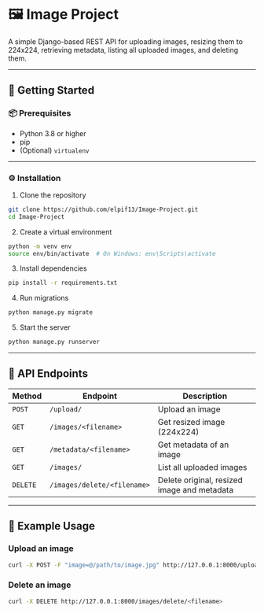 # 🖼️ Image Project

A simple Django-based REST API for uploading images, resizing them to 224x224, retrieving metadata, listing all uploaded images, and deleting them.

---

## 🚀 Getting Started

### 📦 Prerequisites

- Python 3.8 or higher  
- pip  
- (Optional) `virtualenv`

---

### ⚙️ Installation

1. Clone the repository
```bash
git clone https://github.com/elpif13/Image-Project.git
cd Image-Project
```

2. Create a virtual environment
```bash
python -m venv env
source env/bin/activate  # On Windows: env\Scripts\activate
```

3. Install dependencies
```bash
pip install -r requirements.txt
```

4. Run migrations
```bash
python manage.py migrate
```

5. Start the server
```bash
python manage.py runserver
```

---

## 📡 API Endpoints

| Method   | Endpoint                    | Description                                 |
|----------|-----------------------------|---------------------------------------------|
| `POST`   | `/upload/`                  | Upload an image                             |
| `GET`    | `/images/<filename>`        | Get resized image (224x224)                 |
| `GET`    | `/metadata/<filename>`      | Get metadata of an image                    |
| `GET`    | `/images/`                  | List all uploaded images                    |
| `DELETE` | `/images/delete/<filename>` | Delete original, resized image and metadata |

---

## 🧪 Example Usage

### Upload an image
```bash
curl -X POST -F "image=@/path/to/image.jpg" http://127.0.0.1:8000/upload/
```

### Delete an image
```bash
curl -X DELETE http://127.0.0.1:8000/images/delete/<filename>
```
